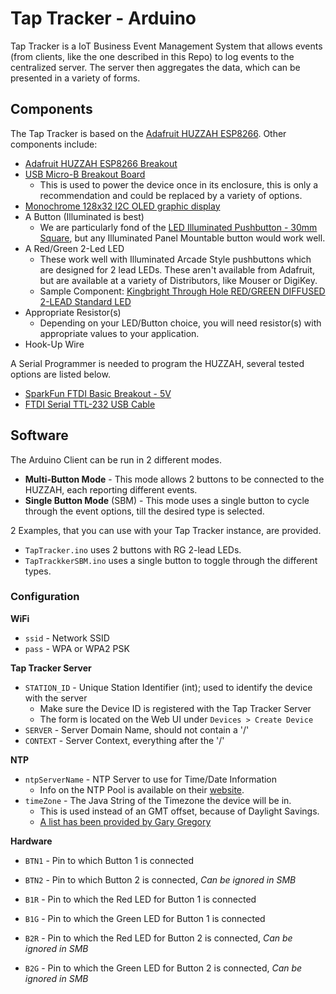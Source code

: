 Tap Tracker - Arduino
=====================

Tap Tracker is a IoT Business Event Management System that allows events (from
clients, like the one described in this Repo) to log events to the centralized
server. The server then aggregates the data, which can be presented in a variety
of forms.

## Components
The Tap Tracker is based on the [Adafruit HUZZAH ESP8266](https://www.adafruit.com/products/2471).
Other components include:
 - [Adafruit HUZZAH ESP8266 Breakout](https://www.adafruit.com/products/2471)
 - [USB Micro-B Breakout Board](https://www.adafruit.com/products/1833)
    + This is used to power the device once in its enclosure, this is only a
    recommendation and could be replaced by a variety of options.
 - [Monochrome 128x32 I2C OLED graphic display](https://www.adafruit.com/products/931)
 - A Button (Illuminated is best)
    + We are particularly fond of the [LED Illuminated Pushbutton - 30mm Square](https://www.adafruit.com/products/491),
    but any Illuminated Panel Mountable button would work well.
 - A Red/Green 2-Led LED
    + These work well with Illuminated Arcade Style pushbuttons which are designed
    for 2 lead LEDs. These aren't available from Adafruit, but are available at a
    variety of Distributors, like Mouser or DigiKey.
    + Sample Component: [Kingbright Through Hole RED/GREEN DIFFUSED 2-LEAD Standard LED](http://www.mouser.com/ProductDetail/Kingbright/WP57EGW)
 - Appropriate Resistor(s)
    + Depending on your LED/Button choice, you will need resistor(s) with
    appropriate values to your application.
 - Hook-Up Wire

A Serial Programmer is needed to program the HUZZAH, several tested options are
listed below.
 - [SparkFun FTDI Basic Breakout - 5V](https://www.sparkfun.com/products/9716)
 - [FTDI Serial TTL-232 USB Cable](https://www.adafruit.com/products/70)

## Software
The Arduino Client can be run in 2 different modes.
 - **Multi-Button Mode** - This mode allows 2 buttons to be connected to the
 HUZZAH, each reporting different events.
 - **Single Button Mode** (SBM) - This mode uses a single button to cycle through the
 event options, till the desired type is selected.

2 Examples, that you can use with your Tap Tracker instance, are provided.
- `TapTracker.ino` uses 2 buttons with RG 2-lead LEDs.
- `TapTrackkerSBM.ino` uses a single button to toggle through the different types.

### Configuration
**WiFi**
- `ssid` - Network SSID
- `pass` - WPA or WPA2 PSK

**Tap Tracker Server**
- `STATION_ID` - Unique Station Identifier (int); used to identify the device with the server
    + Make sure the Device ID is registered with the Tap Tracker Server
    + The form is located on the Web UI under `Devices > Create Device`
- `SERVER` - Server Domain Name, should not contain a '/'
- `CONTEXT` - Server Context, everything after the '/'

**NTP**
- `ntpServerName` - NTP Server to use for Time/Date Information
    + Info on the NTP Pool is available on their [website](http://www.pool.ntp.org/zone).
- `timeZone` - The Java String of the Timezone the device will be in.
    + This is used instead of an GMT offset, because of Daylight Savings.
    + [A list has been provided by Gary Gregory](https://garygregory.wordpress.com/2013/06/18/what-are-the-java-timezone-ids/)

**Hardware**
- `BTN1` - Pin to which Button 1 is connected
- `BTN2` - Pin to which Button 2 is connected, *Can be ignored in SMB*


- `B1R` - Pin to which the Red LED for Button 1 is connected
- `B1G` - Pin to which the Green LED for Button 1 is connected
- `B2R` - Pin to which the Red LED for Button 2 is connected, *Can be ignored in SMB*
- `B2G` - Pin to which the Green LED for Button 2 is connected, *Can be ignored in SMB*
